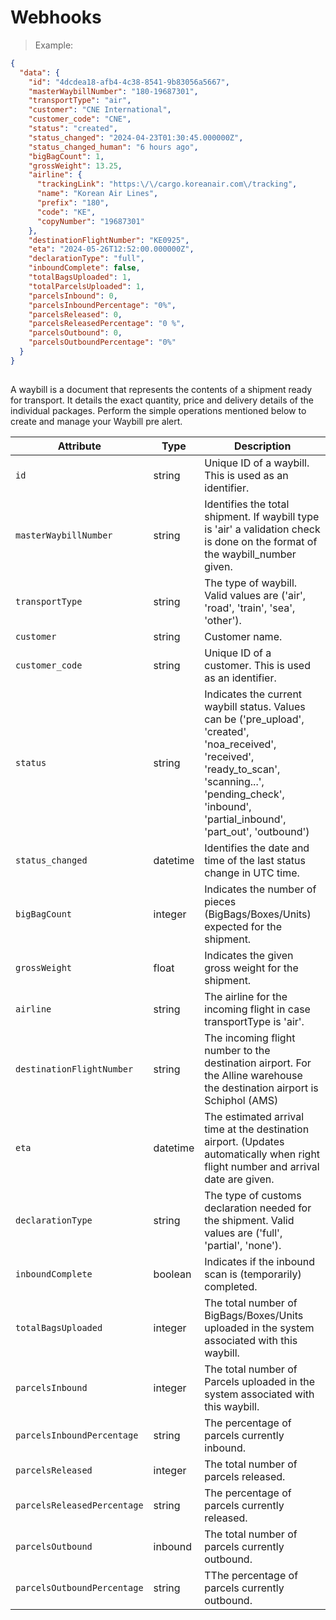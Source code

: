 # Webhooks

> Example:

```json
{
  "data": {
    "id": "4dcdea18-afb4-4c38-8541-9b83056a5667",
    "masterWaybillNumber": "180-19687301",
    "transportType": "air",
    "customer": "CNE International",
    "customer_code": "CNE",
    "status": "created",
    "status_changed": "2024-04-23T01:30:45.000000Z",
    "status_changed_human": "6 hours ago",
    "bigBagCount": 1,
    "grossWeight": 13.25,
    "airline": {
      "trackingLink": "https:\/\/cargo.koreanair.com\/tracking",
      "name": "Korean Air Lines",
      "prefix": "180",
      "code": "KE",
      "copyNumber": "19687301"
    },
    "destinationFlightNumber": "KE0925",
    "eta": "2024-05-26T12:52:00.000000Z",
    "declarationType": "full",
    "inboundComplete": false,
    "totalBagsUploaded": 1,
    "totalParcelsUploaded": 1,
    "parcelsInbound": 0,
    "parcelsInboundPercentage": "0%",
    "parcelsReleased": 0,
    "parcelsReleasedPercentage": "0 %",
    "parcelsOutbound": 0,
    "parcelsOutboundPercentage": "0%"
  }
}
    
```

A waybill is a document that represents the contents of a shipment ready for transport. It details
the exact quantity, price and delivery details of the individual packages. 
Perform the simple operations mentioned below to create and manage your Waybill pre alert.

| Attribute                         | Type                             | Description                                                                                                                                                                                                      |
|-----------------------------------|----------------------------------|------------------------------------------------------------------------------------------------------------------------------------------------------------------------------------------------------------------|
| `id`                              | <span class=type>string</span>   | Unique ID of a waybill. This is used as an identifier.                                                                                                                                                           |
| `masterWaybillNumber`             | <span class=type>string</span>   | Identifies the total shipment. If waybill type is 'air' a validation check is done on the format of the waybill_number given.                                                                                    |
| `transportType`                   | <span class=type>string</span>   | The type of waybill. Valid values are ('air', 'road', 'train', 'sea', 'other').                                                                                                                                  |
| `customer`                        | <span class=type>string</span>   | Customer name.                                                                                                                                                                                                   |
| `customer_code`                   | <span class=type>string</span>   | Unique ID of a customer. This is used as an identifier.                                                                                                                                                          |
| `status`                          | <span class=type>string</span>   | Indicates the current waybill status. Values can be ('pre_upload', 'created', 'noa_received', 'received', 'ready_to_scan', 'scanning...', 'pending_check', 'inbound', 'partial_inbound', 'part_out', 'outbound') |
| `status_changed`                  | <span class=type>datetime</span> | Identifies the date and time of the last status change in UTC time.                                                                                                                                              |
| `bigBagCount`                     | <span class=type>integer</span>  | Indicates the number of pieces (BigBags/Boxes/Units) expected for the shipment.                                                                                                                                  |
| `grossWeight`                     | <span class="type">float</span>  | Indicates the given gross weight for the shipment.                                                                                                                                                               |
| `airline`                         | <span class=type>string</span>   | The airline for the incoming flight in case transportType is 'air'.                                                                                                                                              |
| `destinationFlightNumber`         | <span class=type>string</span>   | The incoming flight number to the destination airport. For the Alline warehouse the destination airport is Schiphol (AMS)                                                                                        |
| `eta`                             | <span class=type>datetime</span> | The estimated arrival time at the destination airport. (Updates automatically when right flight number and arrival date are given.                                                                               |
| `declarationType`                 | <span class=type>string</span>   | The type of customs declaration needed for the shipment. Valid values are ('full', 'partial', 'none').                                                                                                           |
| `inboundComplete`                 | <span class=type>boolean</span>  | Indicates if the inbound scan is (temporarily) completed.                                                                                                                                                        |
| `totalBagsUploaded`               | <span class=type>integer</span>  | The total number of BigBags/Boxes/Units uploaded in the system associated with this waybill.                                                                                                                     |
| `parcelsInbound`                  | <span class=type>integer</span>  | The total number of Parcels uploaded in the system associated with this waybill.                                                                                                                                 |
| `parcelsInboundPercentage`        | <span class=type>string</span>   | The percentage of parcels currently inbound.                                                                                                                                                                     |
| `parcelsReleased`                 | <span class=type>integer</span>  | The total number of parcels released.                                                                                                                                                                            |
| `parcelsReleasedPercentage`       | <span class=type>string</span>   | The percentage of parcels currently released.                                                                                                                                                                    |
| `parcelsOutbound`                 | <span class=type>inbound</span>  | The total number of parcels currently outbound.                                                                                                                                                                  |
| `parcelsOutboundPercentage`       | <span class=type>string</span>   | TThe percentage of parcels currently outbound.                                                                                                                                                                   |







